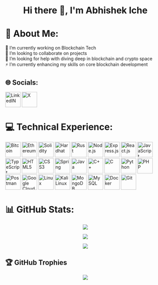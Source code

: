 <h1 align="center">Hi there 👋, I'm Abhishek Iche</p>
  
# 💫 About Me:
🔭 I’m currently working on Blockchain Tech<br>
👯 I’m looking to collaborate on projects<br>
🤝 I’m looking for help with diving deep in blockchain and crypto space<br>
⚡ I’m currently enhancing my skills on core blockchain development<br>

## 🌐 Socials:
<a href="https://linkedin.com/in/abhishek-iche"><img height="48" alt="LinkedIN" src="https://github.com/user-attachments/assets/34f3d7a9-72c3-4c52-aef9-105144a31b60"></a>
<a href="https://x.com/AbhishekIche"><img height="48" alt="X" src="https://github.com/user-attachments/assets/bf301bdc-605b-44e4-997c-3ab80f4f61c3"></a>

# 💻 Technical Experience:
<a href="https://bitcoin.org/" target="_blank" rel="noreferrer"><img height="48" alt="Bitcoin" src="https://github.com/user-attachments/assets/dd027a9c-c1fd-4481-8106-c7a8a701e210"></a>
<a href="https://ethereum.org/" target="_blank" rel="noreferrer"><img height="48" alt="Ethereum" src="https://github.com/user-attachments/assets/75dc32fe-0d74-4036-b24c-5bb639d7e107"></a>
<a href="https://soliditylang.org/" target="_blank" rel="noreferrer"><img height="48" alt="Solidity" src="https://github.com/user-attachments/assets/ea7e1154-6a68-4fc1-a2d0-1a549dda9877"></a>
<a href="https://hardhat.org/" target="_blank" rel="noreferrer"><img height="48" alt="Hardhat" src="https://github.com/user-attachments/assets/6cb7858b-512a-41ba-82cc-ff60a35c317f"></a>
<a href="https://www.rust-lang.org/" target="_blank" rel="noreferrer"><img height="48" alt="Rust" src="https://github.com/user-attachments/assets/222d5170-ead9-451f-8d22-b875a60e2e24"></a>
<a href="https://nodejs.org/" target="_blank" rel="noreferrer"><img height="48" alt="Node.js" src="https://github.com/user-attachments/assets/dd957f05-6187-4795-9d68-c181b69bbbe1"></a>
<a href="https://expressjs.com/" target="_blank" rel="noreferrer"><img height="48" alt="Express.js" src="https://github.com/user-attachments/assets/03e95380-ef3c-4832-b445-06788c1de93b"></a>
<a href="https://react.dev/" target="_blank" rel="noreferrer"><img height="48" alt="React.js" src="https://github.com/user-attachments/assets/4cbedce8-f206-489e-9cdd-56c3ab0e30f9"></a>
<a href="https://developer.mozilla.org/en-US/docs/Web/JavaScript" target="_blank" rel="noreferrer"><img height="48" alt="JavaScript" src="https://github.com/user-attachments/assets/142674c6-81b1-43ef-a5f0-9600aa88b0e9"></a>
<a href="https://www.typescriptlang.org/" target="_blank" rel="noreferrer"><img height="48" alt="TypeScript" src="https://github.com/user-attachments/assets/9ba15c7e-9ff8-46a2-8634-f3b35dd6a0b7"></a>
<a href="https://developer.mozilla.org/en-US/docs/Glossary/HTML5" target="_blank" rel="noreferrer"><img height="48" alt="HTML5" src="https://github.com/user-attachments/assets/4497b39f-6c8b-4082-844b-94b853a9b21e"></a>
<a href="https://developer.mozilla.org/en-US/docs/Web/CSS" target="_blank" rel="noreferrer"><img height="48" alt="CSS3" src="https://github.com/user-attachments/assets/de0a5d91-1e84-4c2c-9e68-61197ec31d12"></a>
<a href="https://spring.io/" target="_blank" rel="noreferrer"><img height="48" alt="Spring" src="https://github.com/user-attachments/assets/26feab53-8063-4f16-b33a-a2f9765b99e6"></a>
<a href="https://www.java.com/" target="_blank" rel="noreferrer"><img height="48" alt="Java" src="https://github.com/user-attachments/assets/671ac480-3079-458d-9cd2-96f7f663cafe"></a>
<a href="https://isocpp.org/" target="_blank" rel="noreferrer"><img height="48" alt="C++" src="https://github.com/user-attachments/assets/454103ce-59cc-4dca-a093-26956f39a52d"></a>
<a href="https://en.wikipedia.org/wiki/C_(programming_language)" target="_blank" rel="noreferrer"><img height="48" alt="C" src="https://github.com/user-attachments/assets/f4d0b63e-995a-4432-8c07-05df843c96aa"></a>
<a href="https://www.python.org/" target="_blank" rel="noreferrer"><img height="48" alt="Python" src="https://github.com/user-attachments/assets/a3a41dd1-b781-47ed-9185-27824d851124"></a>
<a href="https://www.php.net/" target="_blank" rel="noreferrer"><img height="48" alt="PHP" src="https://github.com/user-attachments/assets/57faea94-40a5-4e4c-ba4b-39a59e1e7f24"></a>
<a href="https://www.postman.com/" target="_blank" rel="noreferrer"><img height="48" alt="Postman" src="https://github.com/user-attachments/assets/9c037b23-a988-4428-b942-1b47d1489fee"></a>
<a href="https://cloud.google.com/" target="_blank" rel="noreferrer"><img height="48" alt="Google Cloud" src="https://github.com/user-attachments/assets/c5637ddc-109a-48ae-8271-4b169cfc626e"></a>
<a href="https://www.linux.org/" target="_blank" rel="noreferrer"><img height="48" alt="Linux" src="https://github.com/user-attachments/assets/a82c8670-4538-49a1-a16d-09651cc0b5b1"></a>
<a href="https://www.kali.org/" target="_blank" rel="noreferrer"><img height="48" alt="KaliLinux" src="https://github.com/user-attachments/assets/b0be4efc-f34b-44d3-b3ee-dc0842f1d475"></a>
<a href="https://www.mongodb.com/" target="_blank" rel="noreferrer"><img height="48" alt="MongoDB" src="https://github.com/user-attachments/assets/a11db92f-8e50-4e4e-8e2f-5f7aed0320fb"></a>
<a href="https://www.mysql.com/" target="_blank" rel="noreferrer"><img height="48" alt="MySQL" src="https://github.com/user-attachments/assets/9d522806-d951-4b2e-8d8d-0fa780d205a8"></a>
<a href="https://www.docker.com/" target="_blank" rel="noreferrer"><img height="48" alt="Docker" src="https://github.com/user-attachments/assets/cf4fd0d9-606d-4295-9e4a-5374b4f59330"></a>
<a href="https://git-scm.com/" target="_blank" rel="noreferrer"><img height="48" alt="Git" src="https://github.com/user-attachments/assets/e8330498-cb1b-4503-9664-4be1f6864e96"></a>

# 📊 GitHub Stats:
<p align="center"><img src="https://github-readme-stats.vercel.app/api/top-langs/?username=YUVRAJ005&theme=dark&hide_border=true&include_all_commits=true&count_private=false&layout=compact"/></p>
<p align="center"><img src="https://github-readme-stats.vercel.app/api?username=YUVRAJ005&theme=dark&hide_border=true&include_all_commits=true&count_private=false"/></p>
<p align="center"><img src="https://github-readme-streak-stats.herokuapp.com/?user=YUVRAJ005&theme=dark&hide_border=true"/></p>

## 🏆 GitHub Trophies
<p align="center"><img src="https://github-profile-trophy.vercel.app/?username=YUVRAJ005&theme=nord&no-frame=false&no-bg=true&margin-w=4"/></p>
